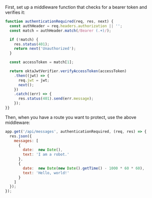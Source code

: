 First, set up a middleware function that checks for a bearer token and verifies it:

```js
function authenticationRequired(req, res, next) {
  const authHeader = req.headers.authorization || '';
  const match = authHeader.match(/Bearer (.+)/);

  if (!match) {
    res.status(401);
    return next('Unauthorized');
  }

  const accessToken = match[1];

  return oktaJwtVerifier.verifyAccessToken(accessToken)
    .then((jwt) => {
      req.jwt = jwt;
      next();
    })
    .catch((err) => {
      res.status(401).send(err.message);
    });
}}
```

Then, when you have a route you want to protect, use the above middleware:

```js
app.get('/api/messages', authenticationRequired, (req, res) => {
  res.json({
    messages: [
      {
        date:  new Date(),
        text: 'I am a robot.'
      },
      {
        date:  new Date(new Date().getTime() - 1000 * 60 * 60),
        text: 'Hello, world!'
      }
    ]
  });
});
```

